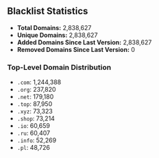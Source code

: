 ## Blacklist Statistics

- **Total Domains:** 2,838,627
- **Unique Domains:** 2,838,627
- **Added Domains Since Last Version:** 2,838,627
- **Removed Domains Since Last Version:** 0

### Top-Level Domain Distribution

-  `.com`: 1,244,388
-  `.org`: 237,820
-  `.net`: 179,180
-  `.top`: 87,950
-  `.xyz`: 73,323
-  `.shop`: 73,214
-  `.io`: 60,659
-  `.ru`: 60,407
-  `.info`: 52,269
-  `.pl`: 48,726
